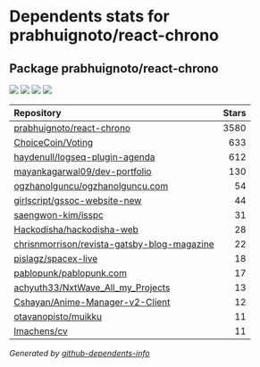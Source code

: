 # Dependents stats for prabhuignoto/react-chrono

## Package prabhuignoto/react-chrono

[![](https://img.shields.io/static/v1?label=Used%20by&message=2636&color=informational&logo=slickpic)](https://github.com/prabhuignoto/react-chrono/network/dependents)
[![](https://img.shields.io/static/v1?label=Used%20by%20(public)&message=15&color=informational&logo=slickpic)](https://github.com/prabhuignoto/react-chrono/network/dependents)
[![](https://img.shields.io/static/v1?label=Used%20by%20(private)&message=2621&color=informational&logo=slickpic)](https://github.com/prabhuignoto/react-chrono/network/dependents)
[![](https://img.shields.io/static/v1?label=Used%20by%20(stars)&message=3580&color=informational&logo=slickpic)](https://github.com/prabhuignoto/react-chrono/network/dependents)

| Repository | Stars  |
| :--------  | -----: |
|[prabhuignoto/react-chrono](https://github.com/prabhuignoto/react-chrono) | 3580 |
|[ChoiceCoin/Voting](https://github.com/ChoiceCoin/Voting) | 633 |
|[haydenull/logseq-plugin-agenda](https://github.com/haydenull/logseq-plugin-agenda) | 612 |
|[mayankagarwal09/dev-portfolio](https://github.com/mayankagarwal09/dev-portfolio) | 130 |
|[ogzhanolguncu/ogzhanolguncu.com](https://github.com/ogzhanolguncu/ogzhanolguncu.com) | 54 |
|[girlscript/gssoc-website-new](https://github.com/girlscript/gssoc-website-new) | 44 |
|[saengwon-kim/isspc](https://github.com/saengwon-kim/isspc) | 31 |
|[Hackodisha/hackodisha-web](https://github.com/Hackodisha/hackodisha-web) | 28 |
|[chrisnmorrison/revista-gatsby-blog-magazine](https://github.com/chrisnmorrison/revista-gatsby-blog-magazine) | 22 |
|[pislagz/spacex-live](https://github.com/pislagz/spacex-live) | 18 |
|[pablopunk/pablopunk.com](https://github.com/pablopunk/pablopunk.com) | 17 |
|[achyuth33/NxtWave_All_my_Projects](https://github.com/achyuth33/NxtWave_All_my_Projects) | 13 |
|[Cshayan/Anime-Manager-v2-Client](https://github.com/Cshayan/Anime-Manager-v2-Client) | 12 |
|[otavanopisto/muikku](https://github.com/otavanopisto/muikku) | 11 |
|[lmachens/cv](https://github.com/lmachens/cv) | 11 |

_Generated by [github-dependents-info](https://github.com/nvuillam/github-dependents-info)_